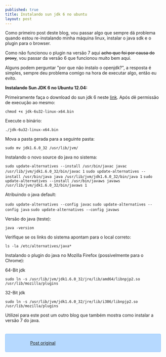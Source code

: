 ```yaml
---
published: true
title: Instalando sun jdk 6 no ubuntu
layout: post
---
```

Como primeiro post deste blog, vou passar algo que sempre dá problema quando estou re-instalando minha máquina linux, instalar o java sdk e o plugin para o browser.

Como não funcionou o plugin na versão 7 aqui <del>acho que foi por causa do proxy</del>, vou passar da versão 6 que funcionou muito bem aqui.

Alguns podem perguntar "por que não instalo o openjdk?", a resposta é simples, sempre deu problema comigo na hora de executar algo, então eu evito.

<strong>Instalando Sun JDK 6 no Ubuntu 12.04: </strong>

Primeiramente faça o download do sun jdk 6 neste <a href="http://www.oracle.com/technetwork/java/javase/downloads/jdk-6u32-downloads-1594644.html" target="_blank">link</a>.
Após dê permissão de execução ao mesmo:

`chmod +x jdk-6u32-linux-x64.bin`

Execute o binário:

`./jdk-6u32-linux-x64.bin`

Mova a pasta gerada para a seguinte pasta:

`sudo mv jdk1.6.0_32 /usr/lib/jvm/`

Instalando o novo source do java no sistema:

`sudo update-alternatives --install /usr/bin/javac javac /usr/lib/jvm/jdk1.6.0_32/bin/javac 1`
`sudo update-alternatives --install /usr/bin/java java /usr/lib/jvm/jdk1.6.0_32/bin/java 1`
`sudo update-alternatives --install /usr/bin/javaws javaws /usr/lib/jvm/jdk1.6.0_32/bin/javaws 1`

Atribuindo o java default:

`sudo update-alternatives --config javac`
`sudo update-alternatives --config java`
`sudo update-alternatives --config javaws`

Versão do java (teste):

`java -version`

Verifique se os links do sistema apontam para o local correto:

`ls -la /etc/alternatives/java*`

Instalando o plugin do java no Mozilla Firefox (possivelmente para o Chrome):

64-Bit jdk

`sudo ln -s /usr/lib/jvm/jdk1.6.0_32/jre/lib/amd64/libnpjp2.so /usr/lib/mozilla/plugins`

32-Bit jdk

`sudo ln -s /usr/lib/jvm/jdk1.6.0_32/jre/lib/i386/libnpjp2.so /usr/lib/mozilla/plugins`

Utilizei para este post um outro blog que também mostra como instalar a versão 7 do java.
<div style="border:1px solid #86C0FF;background-color:#b6d9ff;padding:20px 20px 20px 80px;background-image:url('http://rnevesblog.files.wordpress.com/2012/08/url.png');border-radius:3px;background-repeat:no-repeat;background-position:10px center;margin-top:35px;"><a href="http://www.devsniper.com/ubuntu-12-04-install-sun-jdk-6-7/" target="_blank">Post original</a></div>